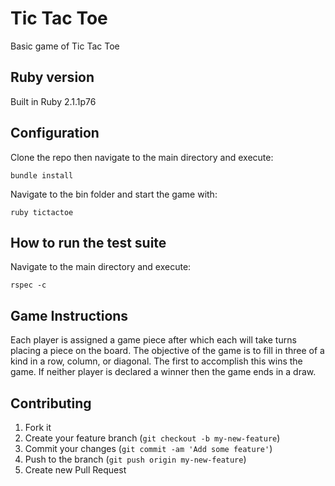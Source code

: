 # Tic Tac Toe
Basic game of Tic Tac Toe

## Ruby version
Built in Ruby 2.1.1p76

## Configuration
Clone the repo then navigate to the main directory and execute:
```
bundle install
```
Navigate to the bin folder and start the game with:
```
ruby tictactoe
```

## How to run the test suite
Navigate to the main directory and execute:
```
rspec -c
```

## Game Instructions
Each player is assigned a game piece after which each will take turns placing a piece on the board. The objective of the game is to fill in three of a kind in a row, column, or diagonal. The first to accomplish this wins the game. If neither player is declared a winner then the game ends in a draw.

## Contributing
1. Fork it
2. Create your feature branch (`git checkout -b my-new-feature`)
3. Commit your changes (`git commit -am 'Add some feature'`)
4. Push to the branch (`git push origin my-new-feature`)
5. Create new Pull Request
